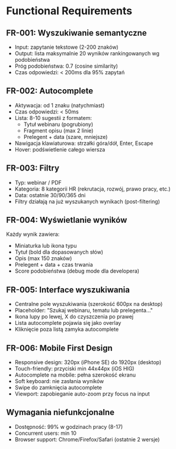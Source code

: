 # Functional Requirements

## FR-001: Wyszukiwanie semantyczne
- Input: zapytanie tekstowe (2-200 znaków)
- Output: lista maksymalnie 20 wyników rankingowanych wg podobieństwa
- Próg podobieństwa: 0.7 (cosine similarity)
- Czas odpowiedzi: < 200ms dla 95% zapytań

## FR-002: Autocomplete
- Aktywacja: od 1 znaku (natychmiast)
- Czas odpowiedzi: < 50ms
- Lista: 8-10 sugestii z formatem:
  - Tytuł webinaru (pogrubiony)
  - Fragment opisu (max 2 linie)
  - Prelegent + data (szare, mniejsze)
- Nawigacja klawiaturowa: strzałki góra/dół, Enter, Escape
- Hover: podświetlenie całego wiersza

## FR-003: Filtry
- Typ: webinar / PDF
- Kategoria: 8 kategorii HR (rekrutacja, rozwój, prawo pracy, etc.)
- Data: ostatnie 30/90/365 dni
- Filtry działają na już wyszukanych wynikach (post-filtering)

## FR-004: Wyświetlanie wyników
Każdy wynik zawiera:
- Miniaturka lub ikona typu
- Tytuł (bold dla dopasowanych słów)
- Opis (max 150 znaków)
- Prelegent + data + czas trwania
- Score podobieństwa (debug mode dla developera)

## FR-005: Interface wyszukiwania
- Centralne pole wyszukiwania (szerokość 600px na desktop)
- Placeholder: "Szukaj webinaru, tematu lub prelegenta..."
- Ikona lupy po lewej, X do czyszczenia po prawej
- Lista autocomplete pojawia się jako overlay
- Kliknięcie poza listą zamyka autocomplete

## FR-006: Mobile First Design
- Responsive design: 320px (iPhone SE) do 1920px (desktop)
- Touch-friendly: przyciski min 44x44px (iOS HIG)
- Autocomplete na mobile: pełna szerokość ekranu
- Soft keyboard: nie zasłania wyników
- Swipe do zamknięcia autocomplete
- Viewport: zapobieganie auto-zoom przy focus na input

## Wymagania niefunkcjonalne
- Dostępność: 99% w godzinach pracy (8-17)
- Concurrent users: min 10
- Browser support: Chrome/Firefox/Safari (ostatnie 2 wersje)